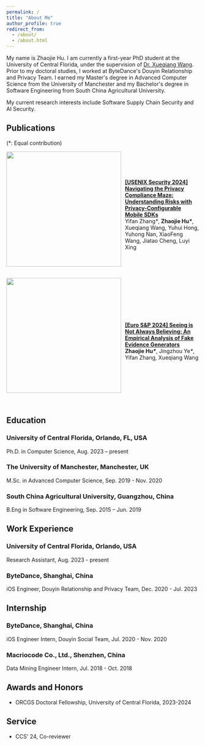 ```yaml
---
permalink: /
title: "About Me"
author_profile: true
redirect_from: 
  - /about/
  - /about.html
---
```

My name is Zhaojie Hu. I am currently a first-year PhD student at the University of Central Florida, under the supervision of [Dr. Xueqiang Wang](https://xw48.github.io/). Prior to my doctoral studies, I worked at ByteDance's Douyin Relationship and Privacy Team. I earned my Master's degree in Advanced Computer Science from the University of Manchester and my Bachelor's degree in Software Engineering from South China Agricultural University. 

My current research interests include Software Supply Chain Security and AI Security.

## Publications
(*: Equal contribution)

<div style="display: flex; align-items: center;">
  <img src="http://yorca.github.io/files/paper_pics/pico.png" width="300" style="margin-right: 10px; margin-bottom: 30px;">
  <div>
    <strong><a href="http://yorca.github.io/files/usenix24.pdf">[USENIX Security 2024] Navigating the Privacy Compliance Maze: Understanding Risks with Privacy-Configurable Mobile SDKs</a></strong>
    <br>
    Yifan Zhang<em>*</em>, <strong>Zhaojie Hu<em>*</em></strong>, Xueqiang Wang, Yuhui Hong, Yuhong Nan, XiaoFeng Wang, Jiatao Cheng, Luyi Xing
  </div>
</div>

<div style="display: flex; align-items: center;">
  <img src="http://yorca.github.io/files/paper_pics/FEGEN.png" width="300" style="margin-right: 10px; margin-bottom: 30px;">
  <div>
    <strong><a href="http://yorca.github.io/files/2024131356.pdf">[Euro S&P 2024] Seeing is Not Always Believing: An Empirical Analysis of Fake Evidence Generators</a></strong>  
    <br>
    <strong>Zhaojie Hu<em>*</em></strong>, Jingzhou Ye<em>*</em>, Yifan Zhang, Xueqiang Wang
  </div>
</div>

## Education

### University of Central Florida, Orlando, FL, USA
Ph.D. in Computer Science, Aug. 2023 – present

### The University of Manchester, Manchester, UK
M.Sc. in Advanced Computer Science, Sep. 2019 - Nov. 2020

### South China Agricultural University, Guangzhou, China
B.Eng in Software Engineering, Sep. 2015 – Jun. 2019

## Work Experience

### University of Central Florida, Orlando, USA
Research Assistant, Aug. 2023 - present

### ByteDance, Shanghai, China
iOS Engineer, Douyin Relationship and Privacy Team, Dec. 2020 - Jul. 2023

## Internship
### ByteDance, Shanghai, China
iOS Engineer Intern, Douyin Social Team, Jul. 2020 - Nov. 2020

### Macriocode Co., Ltd., Shenzhen, China
Data Mining Engineer Intern, Jul. 2018 - Oct. 2018

## Awards and Honors
- ORCGS Doctoral Fellowship, University of Central Florida, 2023-2024

## Service
- CCS' 24, Co-reviewer